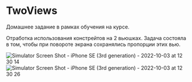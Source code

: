 # TwoViews

Домашнее задание в рамках обучения на курсе.

Отработка использования констрейтов на 2 вьюшках. Задача состояла в том, чтобы при повороте экрана сохранялись пропорции этих вью.

![Simulator Screen Shot - iPhone SE (3rd generation) - 2022-10-03 at 12 30 14](https://user-images.githubusercontent.com/96779882/193545778-2d9bcb95-f8c4-4d47-80a7-b5167563f716.png)
![Simulator Screen Shot - iPhone SE (3rd generation) - 2022-10-03 at 12 30 26](https://user-images.githubusercontent.com/96779882/193545789-edc5d5e1-091c-4b10-b6ce-a00b85e1f39b.png)
